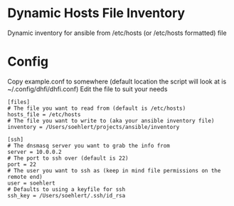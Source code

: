 # Dynamic Hosts File Inventory
Dynamic inventory for ansible from /etc/hosts (or /etc/hosts formatted) file

# Config

Copy example.conf to somewhere (default location the script will look at is ~/.config/dhfi/dhfi.conf)
Edit the file to suit your needs

```
[files]
# The file you want to read from (default is /etc/hosts)
hosts_file = /etc/hosts
# The file you want to write to (aka your ansible inventory file)
inventory = /Users/soehlert/projects/ansible/inventory

[ssh]
# The dnsmasq server you want to grab the info from
server = 10.0.0.2
# The port to ssh over (default is 22)
port = 22
# The user you want to ssh as (keep in mind file permissions on the remote end)
user = soehlert
# Defaults to using a keyfile for ssh
ssh_key = /Users/soehlert/.ssh/id_rsa
```
